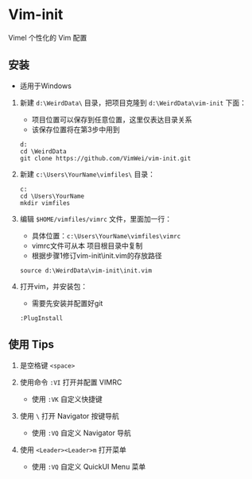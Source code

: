 # Vim-init

Vimel 个性化的 Vim 配置

## 安装

* 适用于Windows

1. 新建 `d:\WeirdData\` 目录，把项目克隆到 `d:\WeirdData\vim-init` 下面：
    * 项目位置可以保存到任意位置，这里仅表达目录关系
    * 该保存位置将在第3步中用到

    ```batch
    d:
    cd \WeirdData
    git clone https://github.com/VimWei/vim-init.git
    ```

2. 新建 `c:\Users\YourName\vimfiles\` 目录：

    ```batch
    c:
    cd \Users\YourName
    mkdir vimfiles
    ```

3. 编辑 `$HOME/vimfiles/vimrc` 文件，里面加一行：
    * 具体位置：`c:\Users\YourName\vimfiles\vimrc`
    * vimrc文件可从本 项目根目录中复制
    * 根据步骤1修订vim-init\init.vim的存放路径

    ```VimL
    source d:\WeirdData\vim-init\init.vim
    ```

4. 打开vim，并安装包：
    * 需要先安装并配置好git

    ```VimCMD
    :PlugInstall
    ```

## 使用 Tips

1. <Leader> 是空格键 `<space>`

2. 使用命令 `:VI` 打开并配置 VIMRC
    * 使用 `:VK` 自定义快捷键

3. 使用 `\` 打开 Navigator 按键导航
    * 使用 `:VQ` 自定义 Navigator 导航

4. 使用 `<Leader><Leader>m` 打开菜单
    * 使用 `:VQ` 自定义 QuickUI Menu 菜单
